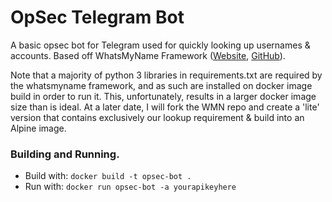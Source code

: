 # OpSec Telegram Bot
A basic opsec bot for Telegram used for quickly looking up usernames & accounts. Based off WhatsMyName Framework ([Website](https://whatsmyname.app/), [GitHub](https://github.com/webbreacher/whatsmyname)).

Note that a majority of python 3 libraries in requirements.txt are required by the whatsmyname framework, and as such are installed on docker image build in order to run it. This, unfortunately, results in a larger docker image size than is ideal. At a later date, I will fork the WMN repo and create a 'lite' version that contains exclusively our lookup requirement & build into an Alpine image.

### Building and Running.
- Build with: `docker build -t opsec-bot .`
- Run with: `docker run opsec-bot -a yourapikeyhere`
